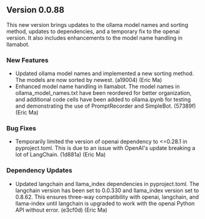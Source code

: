 ## Version 0.0.88

This new version brings updates to the ollama model names and sorting method, updates to dependencies, and a temporary fix to the openai version. It also includes enhancements to the model name handling in llamabot.

### New Features

- Updated ollama model names and implemented a new sorting method. The models are now sorted by newest. (a19004) (Eric Ma)
- Enhanced model name handling in llamabot. The model names in ollama_model_names.txt have been reordered for better organization, and additional code cells have been added to ollama.ipynb for testing and demonstrating the use of PromptRecorder and SimpleBot. (57389f) (Eric Ma)

### Bug Fixes

- Temporarily limited the version of openai dependency to <=0.28.1 in pyproject.toml. This is due to an issue with OpenAI's update breaking a lot of LangChain. (1d881a) (Eric Ma)

### Dependency Updates

- Updated langchain and llama_index dependencies in pyproject.toml. The langchain version has been set to 0.0.330 and llama_index version set to 0.8.62. This ensures three-way compatibility with openai, langchain, and llama-index until langchain is upgraded to work with the openai Python API without error. (e3cf0d) (Eric Ma)
